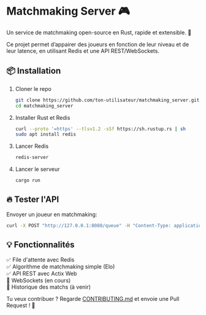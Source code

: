 # Matchmaking Server 🎮
Un service de matchmaking open-source en Rust, rapide et extensible. 📡

Ce projet permet d’appairer des joueurs en fonction de leur niveau et de leur latence, en utilisant Redis et une API REST/WebSockets.

## 📦 Installation
1. Cloner le repo
   ```bash
   git clone https://github.com/ton-utilisateur/matchmaking_server.git
   cd matchmaking_server
   ```
2. Installer Rust et Redis
   ```bash
   curl --proto '=https' --tlsv1.2 -sSf https://sh.rustup.rs | sh
   sudo apt install redis
   ```
3. Lancer Redis
   ```bash
   redis-server
   ```
4. Lancer le serveur
   ```bash
   cargo run
   ```

## 🔥 Tester l'API

Envoyer un joueur en matchmaking:
```bash
curl -X POST "http://127.0.0.1:8080/queue" -H "Content-Type: application/json" -d '{"player_id":"player1", "skill":1500}'
```


## **💡 Fonctionnalités**
✅ File d'attente avec Redis  
✅ Algorithme de matchmaking simple (Elo)  
✅ API REST avec Actix Web  
🚧 WebSockets (en cours)  
🚧 Historique des matchs (à venir)  

Tu veux contribuer ? Regarde [CONTRIBUTING.md](CONTRIBUTING.md) et envoie une Pull Request ! 🚀

